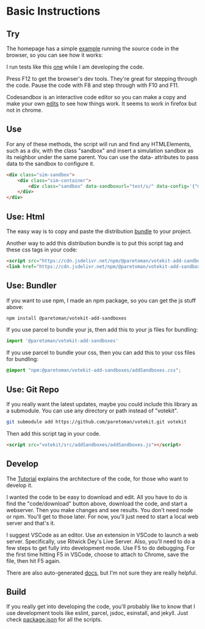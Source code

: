 # Basic Instructions

## Try

The homepage has a simple [example](https://www.howtofixtheelection.com/votekit/) running the source code in the browser, so you can see how it works:

I run tests like this [one](https://www.howtofixtheelection.com/votekit/dist/test) while I am developing the code.

Press F12 to get the browser's dev tools. They're great for stepping through the code. Pause the code with F8 and step through with F10 and F11.

Codesandbox is an interactive code editor so you can make a copy and make your own [edits](https://codesandbox.io/s/github/paretoman/votekit) to see how things work. It seems to work in firefox but not in chrome.

## Use

For any of these methods, the script will run and find any HTMLElements, such as a div, with the class "sandbox" and insert a simulation sandbox as its neighbor under the same parent. You can use the data- attributes to pass data to the sandbox to configure it.

```html
<div class="sim-sandbox">
    <div class="sim-container">
        <div class="sandbox" data-sandboxurl="test/s/" data-config='{"mode": "sample","dimensions": 1}'></div>
    </div>
</div>
```

## Use: Html

The easy way is to copy and paste the distribution [bundle](https://github.com/paretoman/votekit/tree/gh-pages/dist) to your project.

Another way to add this distribution bundle is to put this script tag and these css tags in your code:

```html
<script src="https://cdn.jsdelivr.net/npm/@paretoman/votekit-add-sandboxes@latest/dist/addSandboxes.js"></script>
<link href="https://cdn.jsdelivr.net/npm/@paretoman/votekit-add-sandboxes@latest/dist/addSandboxes.css" rel="stylesheet">
```

## Use: Bundler

If you want to use npm, I made an npm package, so you can get the js stuff above:

```bash
npm install @paretoman/votekit-add-sandboxes
```

If you use parcel to bundle your js, then add this to your js files for bundling:

```js
import '@paretoman/votekit-add-sandboxes'
```

If you use parcel to bundle your css, then you can add this to your css files for bundling:

```css
@import "npm:@paretoman/votekit-add-sandboxes/addSandboxes.css";
```

## Use: Git Repo

If you really want the latest updates, maybe you could include this library as a submodule. You can use any directory or path instead of "votekit".

```bash
git submodule add https://github.com/paretoman/votekit.git votekit
```

Then add this script tag in your code.

```html
<script src="votekit/src/addSandboxes/addSandboxes.js"></script>
```

## Develop

The [Tutorial](https://www.howtofixtheelection.com/votekit/tutorial/) explains the architecture of the code, for those who want to develop it.

I wanted the code to be easy to download and edit. All you have to do is find the "code/download" button above, download the code, and start a webserver. Then you make changes and see results. You don't need node or npm. You'll get to those later. For now, you'll just need to start a local web server and that's it.

I suggest VSCode as an editor. Use an extension in VSCode to launch a web server. Specifically, use Ritwick Dey's Live Server. Also, you'll need to do a few steps to get fully into development mode. Use F5 to do debugging. For the first time hitting F5 in VSCode, choose to attach to Chrome, save the file, then hit F5 again.

There are also auto-generated [docs](https://www.howtofixtheelection.com/votekit/docs/), but I'm not sure they are really helpful.

## Build

If you really get into developing the code, you'll probably like to know that I use development tools like eslint, parcel, jsdoc, esinstall, and jekyll. Just check [package.json](https://github.com/paretoman/votekit/blob/main/package.json) for all the scripts.
